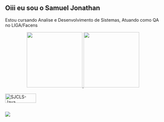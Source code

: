 ## Oiii eu sou o Samuel Jonathan
Estou cursando Analise e Desenvolvimento de Sistemas,
Atuando como QA no LIGA/Facens
<div align="center">
  <a href="https://github.com/SJCLS">
  <img height="180em" src="https://github-readme-stats.vercel.app/api?username=SJCLS&show_icons=true&theme=dracula&include_all_commits=true&count_private=true"/>
  <img height="180em" src="https://github-readme-stats.vercel.app/api/top-langs/?username=SJCLS&layout=compact&langs_count=7&theme=dracula"/>
</div>
<div style="display: inline_block"><br>
  <img align="center" alt="SJCLS-Java" height="30" width="100" src="https://img.shields.io/badge/Java-ED8B00?style=for-the-badge&logo=java&logoColor=white">
</div>
  
  ##
 
<div> 

  <a href="https://www.linkedin.com/in/samuel-jonathan-37752720a/" target="_blank"><img src="https://img.shields.io/badge/-LinkedIn-%230077B5?style=for-the-badge&logo=linkedin&logoColor=white" target="_blank"></a> 
 
 
</div>
